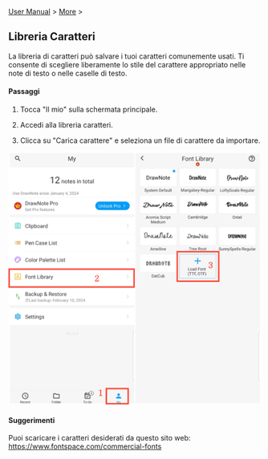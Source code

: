 [User Manual](/dragonnest/drawnote/manual/en) > [More](/dragonnest/drawnote/manual/en/more) >

Libreria Caratteri
---
La libreria di caratteri può salvare i tuoi caratteri comunemente usati. Ti consente di scegliere liberamente lo stile del carattere appropriato nelle note di testo o nelle caselle di testo.
#### Passaggi
1. Tocca "Il mio" sulla schermata principale.

2. Accedi alla libreria  caratteri.

3. Clicca su "Carica carattere" e seleziona un file di carattere da importare.

![Libreria di Caratteri](imgs/font_library.png)

#### Suggerimenti
Puoi scaricare i caratteri desiderati da questo sito web: https://www.fontspace.com/commercial-fonts